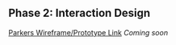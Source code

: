 ## Phase 2: Interaction Design

[Parkers Wireframe/Prototype Link](https://xd.adobe.com/view/ceb98465-76ee-499e-91b5-50ee09582c67-9bea/)
*Coming soon*
